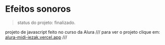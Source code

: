 # Efeitos sonoros

> status do projeto: finalizado.

projeto de javascript feito no curso da Alura
///
para ver o projeto clique em: <a href = 'https://alura-midi-iezak.vercel.app'>
  alura-midi-iezak.vercel.app</a>
///

